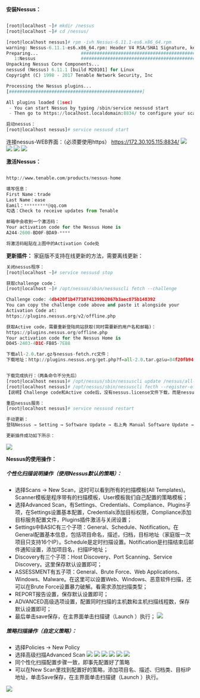 
**安装Nessus：**
```py

[root@localhost ~]# mkdir /nessus
[root@localhost ~]# cd /nessus/

[root@localhost nessus]# rpm -ivh Nessus-6.11.1-es6.x86_64.rpm 
warning: Nessus-6.11.1-es6.x86_64.rpm: Header V4 RSA/SHA1 Signature, key ID 1c0c4a5d: NOKEY
Preparing...                ########################################### [100%]
   1:Nessus                 ########################################### [100%]
Unpacking Nessus Core Components...
nessusd (Nessus) 6.11.1 [build M20101] for Linux
Copyright (C) 1998 - 2017 Tenable Network Security, Inc

Processing the Nessus plugins...
[##################################################]

All plugins loaded (1sec)
 - You can start Nessus by typing /sbin/service nessusd start
 - Then go to https://localhost.localdomain:8834/ to configure your scanner

启动nessus：
[root@localhost nessus]# service nessusd start


```
连接nessus-WEB界面：（必须要使用https）
https://172.30.105.115:8834/
![](https://github.com/ZongYuWang/Operation/blob/master/image/Nessus1.png)
![](https://github.com/ZongYuWang/Operation/blob/master/image/Nessus2.png)
![](https://github.com/ZongYuWang/Operation/blob/master/image/Nessus3.png)
![](https://github.com/ZongYuWang/Operation/blob/master/image/Nessus4.png)

**激活Nessus：**
```py

http://www.tenable.com/products/nessus-home

填写信息：
First Name：trade
Last Name：ease
Eamil：*********@qq.com
勾选：Check to receive updates from Tenable

邮箱中会收到一个激活码：
Your activation code for the Nessus Home is 
A244-2600-BD0F-BDA9-****

将激活码粘贴在上图中的Activation Code处

```

**更新插件：**
家庭版不支持在线更新的方法，需要离线更新：
```py
关闭nessus程序：
[root@localhost ~]# service nessusd stop

获取challenge code：
[root@localhost ~]# /opt/nessus/sbin/nessuscli fetch --challenge

Challenge code: 4db420f1b47710741399b2067b3aec875b148392
You can copy the challenge code above and paste it alongside your
Activation Code at:
https://plugins.nessus.org/v2/offline.php

获取Active code，需要重新登陆网站获取(同时需要新的用户名和邮箱)：
https://plugins.nessus.org/offline.php
Your activation code for the Nessus Home is 
D045-2403-4D1C-FB85-7E88

下载all-2.0.tar.gz与nessus-fetch.rc文件：
下载地址：http://plugins.nessus.org/get.php?f=all-2.0.tar.gz&u=84f20fb9412017633d98a9ea60e0c832&p=ac1d4023e673024d421e8e811fb007bb 


下载完成执行：（两条命令不分先后）
[root@localhost nessus]# /opt/nessus/sbin/nessuscli update /nessus/all-2.0.tar.gz 
[root@localhost nessus]# /opt/nessus/sbin/nessuscli fecth --register-offline nessus.license
【说明】Challenge code和Active code后，没有nessus.license文件下载，而是nessus-fetch.rc。这是由于没有关闭nessus程序导致的，再申请只有nessus-fetch.rc

重启nessus服务：
[root@localhost nessus]# service nessusd restart

手动更新：
登陆Nessus → Setting → Software Update → 右上角 Manual Software Update → Upload your own plugin archive

更新插件成功如下所示：
```
![](https://github.com/ZongYuWang/Operation/blob/master/image/Nessus5.png)


**Nessus的使用操作：**
##### 个性化扫描说明操作（使用Nessus默认的策略）：
- 选择Scans → New Scan，这时可以看到所有的扫描模板(All Templates)。Scanner模板是程序带有的扫描模板，User模板我们自己配置的策略模板；
- 选择Advanced Scan，有Settings、Credentials、Compliance、Plugins子项，在Settings设置基本配置，Credentials添加目标权限，Compliance添加目标服务配置文件，Plugins插件激活与关闭设置；
- Settings中BASIC有三个子项：General、Schedule、Notification。在General配置基本信息，包括项目命名，描述，归档，目标地址（家庭版一次项目只支持16个IP）。Schedule是定时扫描设置。Notification是扫描结束后邮件通知设置，添加项目名，扫描IP地址；
- Discovery有三个子项：Host Discovery、Port Scanning、Service Discovery。这里保存默认设置即可；
- ASSESSMENT有五子项：General、Brute Force、Web Applications、Windows、Malware。在这里可以设置Web、Windows、恶意软件扫描，还可以在Brute Force设置暴力破解。看需求添加扫描类型；
- REPORT报告设置，保存默认设置即可；
- ADVANCED高级选项设置，配置同时扫描的主机数和主机扫描线程数，保存默认设置即可；
- 最后单击save保存，在主界面单击扫描键（Launch ）执行；
![](https://github.com/ZongYuWang/Operation/blob/master/image/Nessus6.png)

##### 策略扫描操作（自定义策略）：
- 选择Policies → New Policy
- 选择高级扫描Advanced Scan
![](https://github.com/ZongYuWang/Operation/blob/master/image/Nessus7.png)
![](https://github.com/ZongYuWang/Operation/blob/master/image/Nessus8.png)
![](https://github.com/ZongYuWang/Operation/blob/master/image/Nessus9.png)
![](https://github.com/ZongYuWang/Operation/blob/master/image/Nessus10.png)
![](https://github.com/ZongYuWang/Operation/blob/master/image/Nessus11.png)
![](https://github.com/ZongYuWang/Operation/blob/master/image/Nessus12.png)
- 同个性化扫描配置步骤一致，即事先配置好了策略
- 可以在New Scan里找到配置好的策略，添加项目名、描述、归档类、目标IP地址，单击Save保存，在主界面单击扫描键（Launch ）执行。

![](https://github.com/ZongYuWang/Operation/blob/master/image/Nessus13.png)